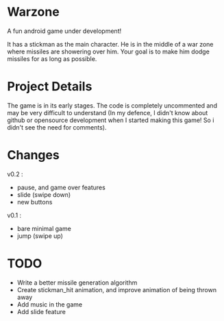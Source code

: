 Warzone
=======

A fun android game under development!

It has a stickman as the main character. He is in the middle of a war zone where missiles are showering over him. Your goal is to make him dodge missiles for as long as possible.

Project Details
===============

The game is in its early stages. The code is completely uncommented and may be very difficult to understand (In my defence, I didn't know about github or opensource development when I started making this game! So i didn't see the need for comments).

Changes
========
v0.2 :
 * pause, and game over features
 * slide (swipe down)
 * new buttons

v0.1 :
 * bare minimal game
 * jump (swipe up)

TODO
====

 * Write a better missile generation algorithm
 * Create stickman_hit animation, and improve animation of being thrown away
 * Add music in the game
 * Add slide feature
